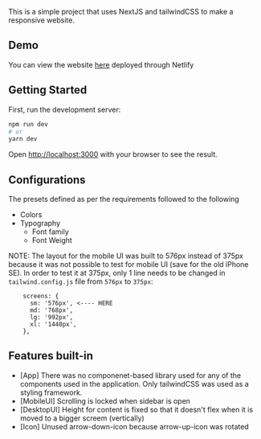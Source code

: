 This is a simple project that uses NextJS and tailwindCSS to make a responsive website.

## Demo

You can view the website [here](https://intro-dd-nav.netlify.app/) deployed through Netlify

## Getting Started

First, run the development server:

```bash
npm run dev
# or
yarn dev
```

Open [http://localhost:3000](http://localhost:3000) with your browser to see the result.

## Configurations

The presets defined as per the requirements followed to the following

- Colors
- Typography
  - Font family
  - Font Weight

NOTE: The layout for the mobile UI was built to 576px instead of 375px because it was not possible to test for mobile UI (save for the old iPhone SE). In order to test it at 375px, only 1 line needs to be changed in `tailwind.config.js` file from `576px` to `375px`: <br />

```
    screens: {
      sm: '576px', <---- HERE
      md: '768px',
      lg: '992px',
      xl: '1440px',
    },
```

## Features built-in

- [App] There was no componenet-based library used for any of the components used in the application. Only tailwindCSS was used as a styling framework.
- [MobileUI] Scrolling is locked when sidebar is open
- [DesktopUI] Height for content is fixed so that it doesn't flex when it is moved to a bigger screem (vertically)
- [Icon] Unused arrow-down-icon because arrow-up-icon was rotated
